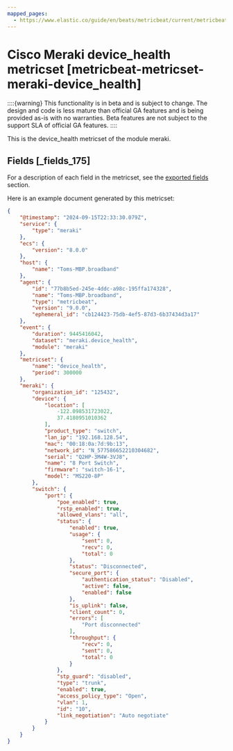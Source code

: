 ```yaml
---
mapped_pages:
  - https://www.elastic.co/guide/en/beats/metricbeat/current/metricbeat-metricset-meraki-device_health.html
---
```


# Cisco Meraki device_health metricset [metricbeat-metricset-meraki-device_health]

::::{warning}
This functionality is in beta and is subject to change. The design and code is less mature than official GA features and is being provided as-is with no warranties. Beta features are not subject to the support SLA of official GA features.
::::


This is the device_health metricset of the module meraki.

## Fields [_fields_175]

For a description of each field in the metricset, see the [exported fields](/reference/metricbeat/exported-fields-meraki.md) section.

Here is an example document generated by this metricset:

```json
{
    "@timestamp": "2024-09-15T22:33:30.079Z",
    "service": {
        "type": "meraki"
    },
    "ecs": {
        "version": "8.0.0"
    },
    "host": {
        "name": "Toms-MBP.broadband"
    },
    "agent": {
        "id": "77b8b5ed-245e-4ddc-a98c-195ffa174328",
        "name": "Toms-MBP.broadband",
        "type": "metricbeat",
        "version": "9.0.0",
        "ephemeral_id": "cb124423-75db-4ef5-87d3-6b37434d3a17"
    },
    "event": {
        "duration": 9445416042,
        "dataset": "meraki.device_health",
        "module": "meraki"
    },
    "metricset": {
        "name": "device_health",
        "period": 300000
    },
    "meraki": {
        "organization_id": "125432",
        "device": {
            "location": [
                -122.098531723022,
                37.4180951010362
            ],
            "product_type": "switch",
            "lan_ip": "192.168.128.54",
            "mac": "00:18:0a:7d:9b:13",
            "network_id": "N_577586652210304682",
            "serial": "Q2HP-3M4W-3VJ8",
            "name": "8 Port Switch",
            "firmware": "switch-16-1",
            "model": "MS220-8P"
        },
        "switch": {
            "port": {
                "poe_enabled": true,
                "rstp_enabled": true,
                "allowed_vlans": "all",
                "status": {
                    "enabled": true,
                    "usage": {
                        "sent": 0,
                        "recv": 0,
                        "total": 0
                    },
                    "status": "Disconnected",
                    "secure_port": {
                        "authentication_status": "Disabled",
                        "active": false,
                        "enabled": false
                    },
                    "is_uplink": false,
                    "client_count": 0,
                    "errors": [
                        "Port disconnected"
                    ],
                    "throughput": {
                        "recv": 0,
                        "sent": 0,
                        "total": 0
                    }
                },
                "stp_guard": "disabled",
                "type": "trunk",
                "enabled": true,
                "access_policy_type": "Open",
                "vlan": 1,
                "id": "10",
                "link_negotiation": "Auto negotiate"
            }
        }
    }
}
```


